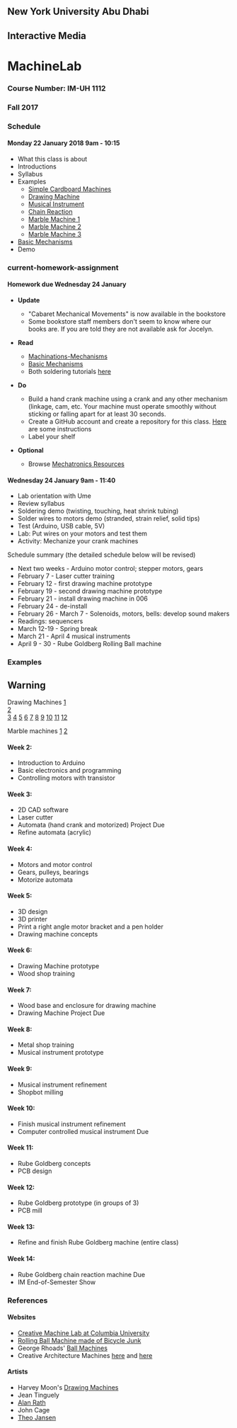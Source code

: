 ## New York University Abu Dhabi
## Interactive Media
# MachineLab
### Course Number: IM-UH 1112
### Fall 2017  

### Schedule
#### Monday 22 January 2018 9am - 10:15
- What this class is about
- Introductions
- Syllabus
- Examples
	- [Simple Cardboard Machines](https://vimeo.com/130539503)
	- [Drawing Machine](http://www.shihanzhang.com/drawing-machine/)
	- [Musical Instrument](https://vimeo.com/189366071)
	- [Chain Reaction](https://vimeo.com/102887278)
	- [Marble
		Machine 1](https://www.pinterest.cl/pin/481251910156036553/visual-search/?x=12&y=12&w=405&h=512)
	- [Marble Machine 2](https://www.youtube.com/watch?v=09BVLbyWAqQ)
	- [Marble Machine 3](https://www.youtube.com/watch?v=Bpdb8yQ9cH8&t=28s)
- [Basic Mechanisms](http://www.mechanical-toys.com/mechanisums.htm)
- Demo


### current-homework-assignment
#### Homework due Wednesday 24 January 
- **Update**
	- "Cabaret Mechanical Movements" is now available in the bookstore
	- Some bookstore staff members don't seem to know where our books are.
		If you are told they are not available ask for Jocelyn.
- **Read**
	- [Machinations-Mechanisms](https://github.com/michaelshiloh/resourcesForClasses/blob/master/doc/machinations-mechanisms.pdf)
	- [Basic Mechanisms](http://www.mechanical-toys.com/mechanisums.htm)
	- Both soldering tutorials
[here](https://github.com/michaelshiloh/resourcesForClasses#soldering)

- **Do**
	- Build a hand crank machine using a crank and any other mechanism (linkage,
	cam, etc. Your machine must operate smoothly without sticking or falling
	apart for at least 30 seconds. 
	- Create a GitHub account and create a repository for this class. 
	[Here](https://github.com/michaelshiloh/resourcesForClasses#github-resources)
	are some instructions
	- Label your shelf

- **Optional**
	- Browse [Mechatronics
 Resources](https://github.com/michaelshiloh/resourcesForClasses#mechatronic-resources)

#### Wednesday 24 January 9am - 11:40
- Lab orientation with Ume
- Review syllabus 
- Soldering demo (twisting, touching, heat shrink tubing)
- Solder wires to motors demo (stranded, strain relief, solid tips)
- Test (Arduino, USB cable, 5V)
- Lab: Put wires on your motors and test them
- Activity: Mechanize your crank machines



Schedule summary (the detailed schedule below will be revised)

- Next two weeks - Arduino motor control; stepper motors, gears  
- February 7 - Laser cutter training  
- February 12 - first drawing machine prototype  
- February 19 - second drawing machine prototype  
- February 21 - install drawing machine in 006  
- February 24 - de-install  
- February 26 - March 7 - Solenoids, motors, bells: develop sound makers  
- Readings: sequencers  
- March 12-19 - Spring break  
- March 21 - April 4 musical instruments  
- April 9 - 30 - Rube Goldberg Rolling Ball machine  

### Examples  
## Warning  

Drawing Machines 
[1](https://www.raspberrypi.org/blog/hanging-wall-plotter/)  
[2](https://www.youtube.com/watch?v=T0jwdrgVBBc)  
[3](http://www.homofaciens.de/technics-machines-v-plotter_en.htm)
[4](https://www.pinterest.com/pin/516014069788859472/)
[5](http://www.instructables.com/id/CNC-HANGING-PLOTTER/)
[6](http://patriciogonzalezvivo.com/2014/vPlotter/)
[7](http://www.instructables.com/id/Polargraph-Drawing-Machine/)
[8](https://www.thingiverse.com/thing:12557)
[9](https://www.thingiverse.com/thing:12403)
[10](http://makerblock.com/2013/03/a-study-of-drawing-robot-pen-holders-and-design-considerations/)
[11](https://www.kickstarter.com/projects/1765367532/duograph-drawing-machine?ref=nav_search)
[12](http://www.thisiscolossal.com/2016/03/cycloid-drawing-machine/)

Marble machines
[1](https://www.youtube.com/user/denha)
[2](https://tinkerlog.com/)









#### Week 2:
- Introduction to Arduino
- Basic electronics and programming
- Controlling motors with transistor

#### Week 3:
- 2D CAD software
- Laser cutter
- Automata (hand crank and motorized) Project Due
- Refine automata (acrylic)

#### Week 4:
- Motors and motor control
- Gears, pulleys, bearings
- Motorize automata

#### Week 5:
- 3D design
- 3D printer
- Print a right angle motor bracket and a pen holder
- Drawing machine concepts

#### Week 6:
- Drawing Machine prototype
- Wood shop training

#### Week 7:
- Wood base and enclosure for drawing machine
- Drawing Machine Project Due 

#### Week 8:
- Metal shop training
- Musical instrument prototype

#### Week 9:
- Musical instrument refinement
- Shopbot milling

#### Week 10:
- Finish musical instrument refinement
- Computer controlled musical instrument Due

#### Week 11:
- Rube Goldberg concepts
- PCB design

#### Week 12:
- Rube Goldberg prototype (in groups of 3)
- PCB mill

#### Week 13:
-	Refine and finish Rube Goldberg machine (entire class) 

#### Week 14:
-   Rube Goldberg chain reaction machine Due
-   IM End-of-Semester Show 

### References

#### Websites
- [Creative Machine Lab at Columbia University](http://www.creativemachineslab.com/)
- [Rolling Ball Machine made of Bicycle Junk](https://www.youtube.com/watch?v=Bpdb8yQ9cH8)
- George Rhoads' [Ball Machines](http://georgerhoads.com/)
- Creative Architecture Machines [here](http://www.creative-architecture-machines.net/) and [here](http://www.future-cities-lab.net/blog/2013/11/3/creative-architecture-machines-cca-fall-2013)

#### Artists
- Harvey Moon's [Drawing Machines](https://creators.vice.com/en_au/article/nz4jj7/harvey-moons-drawing-machines)
- Jean Tinguely
- [Alan Rath](http://alanrath.org/)
- John Cage
- [Theo Jansen](http://www.strandbeest.com/)
